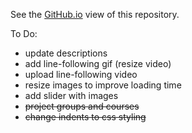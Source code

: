 See the [GitHub.io](https://jaz-jlh.github.io/portfolio.html) view of this repository.

To Do:

<ul>
<li>update descriptions</li>
<li>add line-following gif (resize video)</li>
<li>upload line-following video</li>
<li>resize images to improve loading time</li>
<li>add slider with images</li>
<li><strike>project groups and courses</strike></li>
<li><strike>change indents to css styling</strike></li>
</ul>